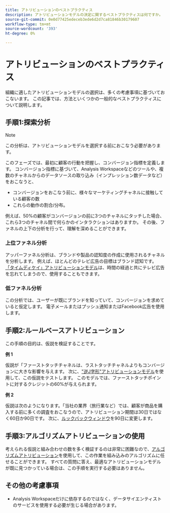 ```yaml
---
title: アトリビューションのベストプラクティス
description: アトリビューションモデルの決定に関するベストプラクティスは何ですか。
source-git-commit: 0e0d77425edeceb3ede6d2d7ca81846b30179607
workflow-type: tm+mt
source-wordcount: '393'
ht-degree: 0%

---
```



# アトリビューションのベストプラクティス

組織に適したアトリビューションモデルの選択は、多くの考慮事項に基づいておこないます。 この記事では、方法といくつかの一般的なベストプラクティスについて説明します。

## 手順1:探索分析

>[!NOTE]
>この分析は、アトリビューションモデルを選択する前におこなう必要があります。

このフェーズでは、最初に顧客の行動を把握し、コンバージョン指標を定義します。 コンバージョン指標に基づいて、Analysis Workspaceなどのツールや、複数のチャネルからのデータソースの取り込み（インプレッション数データなど）をおこなうと、

* コンバージョンをおこなう前に、様々なマーケティングチャネルに接触している顧客の数
* これらの動作の割合/分布。

例えば、50%の顧客がコンバージョンの前に3つのチャネルにタッチした場合、これら3つのチャネル間で何らかのインタラクションはありますか。
その後、ファネルの上下の分析を行って、理解を深めることができます。

### 上位ファネル分析

アッパーファネル分析は、ブランドや製品の認知度の作成に使用されるチャネルを分析します。 例えば、ほとんどのテレビ広告の目標はブランド認知です。 [「タイムディケイ」アトリビューションモデル](/help/analysis-workspace/attribution/models.md)は、時間の経過と共にテレビ広告を忘れてしまうので、使用することもできます。

### 低ファネル分析

この分析では、ユーザーが既にブランドを知っていて、コンバージョンを求めていると仮定します。 電子メールまたはプッシュ通知またはFacebook広告を使用します。

## 手順2:ルールベースアトリビューション

この手順の目的は、仮説を検証することです。

**例 1**

仮説が「ファーストタッチチャネルは、ラストタッチチャネルよりもコンバージョンに大きな影響を与えます。 次に、[&quot;逆J字形&quot;アトリビューションモデル](/help/analysis-workspace/attribution/models.md)を使用して、この仮説をテストします。 このモデルでは、ファーストタッチポイントに対するクレジットの60%が与えられます。

**例 2**

仮説は次のようになります。「当社の業界（旅行業など）では、顧客が商品を購入する前に多くの調査をおこなうので、アトリビューション期間は30日ではなく60日か90日です。 次に、[ルックバックウィンドウ](https://experienceleague.adobe.com/docs/analytics-platform/using/cja-workspace/attribution/models.html?lang=en#lookback-windows)を90日に変更します。

## 手順3:アルゴリズムアトリビューションの使用

考えられる仮説と組み合わせの数を多く検証するのは非常に困難なので、[アルゴリズムアトリビューション](/help/analysis-workspace/attribution/algorithmic.md)を使用して、この作業を組み込みのアルゴリズムに任せることができます。 すべての質問に答え、最適なアトリビューションモデルが既に見つかっている場合は、この手順を実行する必要はありません。

## その他の考慮事項

* Analysis Workspaceだけに依存するのではなく、データサイエンティストのサービスを使用する必要が生じる場合があります。
